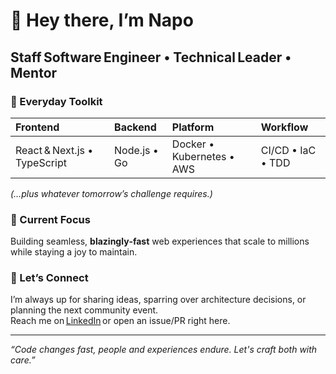 # 👋 Hey there, I’m **Napo**

## Staff Software Engineer • Technical Leader • Mentor

### 🧰  Everyday Toolkit

| Frontend | Backend | Platform | Workflow |
| :-- | :-- | :-- | :-- |
| React & Next.js • TypeScript | Node.js • Go | Docker • Kubernetes • AWS | CI/CD • IaC • TDD |

*(…plus whatever tomorrow’s challenge requires.)*

### 🔭  Current Focus

Building seamless, **blazingly‑fast** web experiences that scale to millions while staying a joy to maintain.

### 💬  Let’s Connect

I’m always up for sharing ideas, sparring over architecture decisions, or planning the next community event.  
Reach me on [LinkedIn](https://www.linkedin.com/in/francesconapoletano/) or open an issue/PR right here.

---

_“Code changes fast, people and experiences endure. Let's craft both with care.”_
